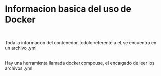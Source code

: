 # Informacion basica del uso de Docker
</br>

Toda la informacion del contenedor, todolo referente a el, se encuentra en un archivo  .yml

</br>
Hay una herramienta llamada docker compouse, el encargado de leer los archivos .yml
